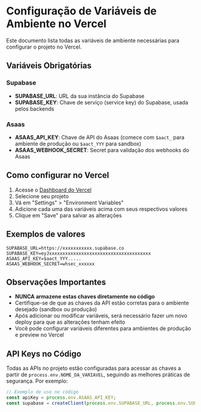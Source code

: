 # Configuração de Variáveis de Ambiente no Vercel

Este documento lista todas as variáveis de ambiente necessárias para configurar o projeto no Vercel.

## Variáveis Obrigatórias

### Supabase
- **SUPABASE_URL**: URL da sua instância do Supabase
- **SUPABASE_KEY**: Chave de serviço (service key) do Supabase, usada pelos backends

### Asaas
- **ASAAS_API_KEY**: Chave de API do Asaas (comece com `$aact_` para ambiente de produção ou `$aact_YYY` para sandbox)
- **ASAAS_WEBHOOK_SECRET**: Secret para validação dos webhooks do Asaas

## Como configurar no Vercel

1. Acesse o [Dashboard do Vercel](https://vercel.com/dashboard)
2. Selecione seu projeto
3. Vá em "Settings" > "Environment Variables"
4. Adicione cada uma das variáveis acima com seus respectivos valores
5. Clique em "Save" para salvar as alterações

## Exemplos de valores

```
SUPABASE_URL=https://xxxxxxxxxxx.supabase.co
SUPABASE_KEY=eyJxxxxxxxxxxxxxxxxxxxxxxxxxxxxxxxxxxxxxx
ASAAS_API_KEY=$aact_YYY.....
ASAAS_WEBHOOK_SECRET=whsec_xxxxxx
```

## Observações Importantes

- **NUNCA armazene estas chaves diretamente no código**
- Certifique-se de que as chaves da API estão corretas para o ambiente desejado (sandbox ou produção)
- Após adicionar ou modificar variáveis, será necessário fazer um novo deploy para que as alterações tenham efeito
- Você pode configurar variáveis diferentes para ambientes de produção e preview no Vercel

## API Keys no Código

Todas as APIs no projeto estão configuradas para acessar as chaves a partir de `process.env.NOME_DA_VARIAVEL`, seguindo as melhores práticas de segurança. Por exemplo:

```javascript
// Exemplo de uso no código
const apiKey = process.env.ASAAS_API_KEY;
const supabase = createClient(process.env.SUPABASE_URL, process.env.SUPABASE_KEY);
``` 